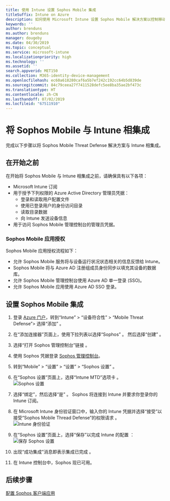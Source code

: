 ```yaml
---
title: 使用 Intune 设置 Sophos Mobile 集成
titleSuffix: Intune on Azure
description: 如何使用 Microsoft Intune 设置 Sophos Mobile 解决方案以控制移动设备对公司资源的访问。
keywords: ''
author: brenduns
ms.author: brenduns
manager: dougeby
ms.date: 04/30/2019
ms.topic: conceptual
ms.service: microsoft-intune
ms.localizationpriority: high
ms.technology: ''
ms.assetid: ''
search.appverid: MET150
ms.collection: M365-identity-device-management
ms.openlocfilehash: ec60a618280caf6a5b7ef242c192cc64b5d839de
ms.sourcegitcommit: 84c79ceea27f7411528defc5ee8ba35ae2bf473c
ms.translationtype: HT
ms.contentlocale: zh-CN
ms.lasthandoff: 07/02/2019
ms.locfileid: "67511910"
---
```

# <a name="integrate-sophos-mobile-with-intune"></a>将 Sophos Mobile 与 Intune 相集成  

完成以下步骤以将 Sophos Mobile Threat Defense 解决方案与 Intune 相集成。  

## <a name="before-you-begin"></a>在开始之前  

在开始将 Sophos Mobile 与 Intune 相集成之前，请确保具有以下各项：  
- Microsoft Intune 订阅  
- 用于授予下列权限的 Azure Active Directory 管理员凭据：  
  - 登录和读取用户配置文件  
  - 使用已登录用户的身份访问目录  
  - 读取目录数据  
  - 向 Intune 发送设备信息  
- 用于访问 Sophos Mobile 管理控制台的管理员凭据。  


### <a name="sophos-mobile-app-authorization"></a>Sophos Mobile 应用授权  
  
Sophos Mobile 应用授权流程如下：  
- 允许 Sophos Mobile 服务将与设备运行状况状态相关的信息反馈给 Intune。  
- Sophos Mobile 将与 Azure AD 注册组成员身份同步以填充其设备的数据库。  
- 允许 Sophos Mobile 管理控制台使用 Azure AD 单一登录 (SSO)。  
- 允许 Sophos Mobile 应用使用 Azure AD SSO 登录。  


## <a name="to-set-up-sophos-mobile-integration"></a>设置 Sophos Mobile 集成  

1. 登录 [Azure 门户]( https://portal.azure.com/)，转到“Intune” > “设备符合性” > “Mobile Threat Defense”> 选择“添加”     。  
2. 在“添加连接器”页面上，使用下拉列表以选择“Sophos”   。 然后选择“创建”  。  
3. 选择“打开 Sophos 管理控制台”链接  。  
4. 使用 Sophos 凭据登录 [Sophos 管理控制台](https://central.sophos.com/)。  
5. 转到“Mobile” > “设置” > “设置” > “Sophos 设置”     。  
6. 在“Sophos 设置”页面上，选择“Intune MTD”选项卡   。  
   ![Sophos 设置](./media/sophos-mtd-connector-integration/sophos-setup.png) 
 
7. 选择“绑定”，然后选择“是”   。 Sophos 将连接到 Intune 并要求你登录你的 Intune 订阅。 
8. 在 Microsoft Intune 身份验证窗口中，输入你的 Intune 凭据并选择“接受”以接受“Sophos Mobile Thread Defense”的权限请求   。  
   ![Intune 身份验证](./media/sophos-mtd-connector-integration/intune-authentication.png)

9. 在“Sophos 设置”页面上，选择“保存”以完成 Intune 的配置   ：  
   ![保存 Sophos 设置](./media/sophos-mtd-connector-integration/save-sophos-configuration.png)  

1. 出现“成功集成”消息即表示集成已完成  。  
1. 在 Intune 控制台中，Sophos 现已可用。  


## <a name="next-steps"></a>后续步骤  
[配置 Sophos 客户端应用](mtd-apps-ios-app-configuration-policy-add-assign.md)

